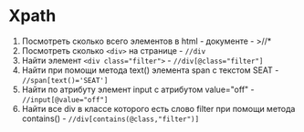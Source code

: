 # Xpath
 1. Посмотреть сколько всего элементов в html - документе - >//*
 2. Посмотреть сколько `<div>` на странице - `//div`
 3. Найти элемент `<div class="filter">` - `//div[@class="filter"]`
 4. Найти при помощи метода text() элемента span с текстом SEAT - `//span[text()='SEAT']`
 5. Найти по атрибуту элемент input с атрибутом value="off" - `//input[@value="off"]`
 6. Найти все div в классе которого есть слово filter при помощи метода contains() - `//div[contains(@class,"filter")]`
